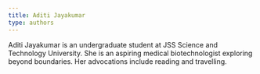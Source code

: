 ```yaml
---
title: Aditi Jayakumar
type: authors
---
```

Aditi Jayakumar is an undergraduate student at JSS Science and Technology University. She is an aspiring medical biotechnologist exploring beyond boundaries. Her advocations include reading and travelling. 
